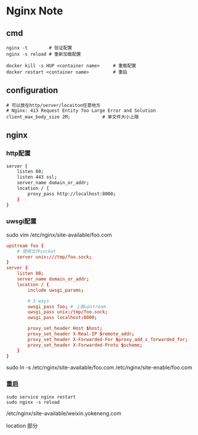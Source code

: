 Nginx Note
===========

cmd
---

    nginx -t        # 验证配置
    nginx -s reload # 重新加载配置

    docker kill -s HUP <container name>     # 重载配置
    docker restart <container name>         # 重启

configuration
-------------

    # 可以放在http/server/locaiton任意地方
    # Nginx: 413 Request Entity Too Large Error and Solution
    client_max_body_size 2M;            # 单文件大小上限

nginx
-----

### http配置

``` sh
server {
    listen 80;
    listen 443 ssl;
    server_name domain_or_addr;
    location / {
        proxy_pass http://localhost:8000;
    }
}
```

### uwsgi配置

sudo vim /etc/nginx/site-available/foo.com

``` conf
upstream foo {
    # 使用文件socket
    server unix:///tmp/foo.sock;
}
server {
    listen 80;
    server_name domain_or_addr;
    location / {
        include uwsgi_params;

        # 3 ways
        uwsgi_pass foo; # 上面upstream
        uwsgi_pass unix:/tmp/foo.sock;
        uwsgi_pass localhost:8000;

        proxy_set_header Host $host;
        proxy_set_header X-Real-IP $remote_addr;
        proxy_set_header X-Forwarded-For $proxy_add_x_forwarded_for;
        proxy_set_header X-Forwarded-Proto $scheme;
    }
}
```

sudo ln -s /etc/nginx/site-available/foo.com /etc/nginx/site-enable/foo.com

### 重启

    sudo service nginx restart
    sudo nginx -s reload

/etc/nginx/site-available/weixin.yokeneng.com

location 部分
